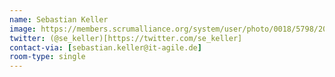 ```yaml
---
name: Sebastian Keller
image: https://members.scrumalliance.org/system/user/photo/0018/5798/200x200/Sebastian.JPG
twitter: (@se_keller)[https://twitter.com/se_keller]
contact-via: [sebastian.keller@it-agile.de]
room-type: single
---
```

